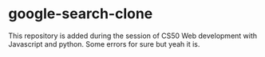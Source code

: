 # google-search-clone
This repository is added during the session of CS50 Web development with Javascript and python. Some errors for sure but yeah it is.
